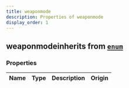 ```yaml
---
title: weaponmode
description: Properties of weaponmode
display_order: 1
---
```


## weaponmodeinherits from [`enum`](./enum.html)

### Properties

| Name | Type | Description | Origin |
|------|------|-------------|--------|

